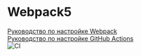 # Webpack5

[Руководство по настройке Webpack](https://webpack.js.org/guides/)  
[Руководство по настройке GitHub Actions](https://docs.github.com/en/actions/quickstart)  
![CI](https://github.com/Nazgulius/ahj-homeworks-env/actions/workflows/web.yml/badge.svg)  